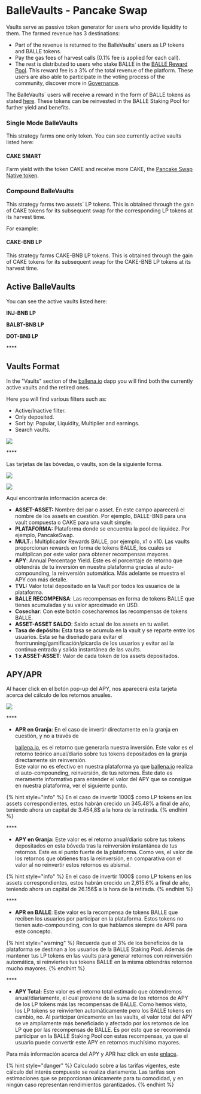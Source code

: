 # BalleVaults - Pancake Swap

Vaults serve as passive token generator for users who provide liquidity to them. The farmed revenue has 3 destinations:

* Part of the revenue is returned to the BalleVaults´ users as LP tokens and BALLE tokens.
* Pay the gas fees of harvest calls \(0.1% fee is applied for each call\).
* The rest is distributed to users who stake BALLE in the [BALLE Reward Pool](balle-staking-pool.md). This reward fee is a 3% of the total revenue of the platform. These users are also able to participate in the voting process of the community, discover more in [Governance](../governance.md).



The BalleVaults´ users will receive a reward in the form of BALLE tokens as stated [here](../tokenomics.md#platform-users-distribution-yield-optimizer-app). These tokens can be reinvested in the BALLE Staking Pool for further yield and benefits.



### Single Mode BalleVaults

This strategy farms one only token. You can see currently active vaults listed here:

#### CAKE SMART

Farm yield with the token CAKE and receive more CAKE, the [Pancake Swap Native token](https://exchange.pancakeswap.finance/#/swap).



### Compound BalleVaults

This strategy farms two assets´ LP tokens. This is obtained through the gain of CAKE tokens for its subsequent swap for the corresponding LP tokens at its harvest time.

For example:

#### CAKE-BNB LP

This strategy farms CAKE-BNB LP tokens. This is obtained through the gain of CAKE tokens for its subsequent swap for the CAKE-BNB LP tokens at its harvest time.



## Active BalleVaults

You can see the active vaults listed here:

**INJ-BNB LP**

**BALBT-BNB LP**

**DOT-BNB LP**

\*\*\*\*

## Vaults Format

In the "Vaults" section of the [ballena.io](https://ballena.io/) dapp you will find both the currently active vaults and the retired ones.

Here you will find various filters such as: 

* Active/Inactive filter.
* Only deposited. 
* Sort by: Popular, Liquidity, Multiplier and earnings. 
* Search vaults.



![](../../.gitbook/assets/image%20%2827%29.png)

\*\*\*\*

Las tarjetas de las bóvedas, o vaults, son de la siguiente forma. 



![](../../.gitbook/assets/image%20%2822%29.png)

![](../../.gitbook/assets/image%20%2821%29.png)



Aquí encontrarás información acerca de:

* **ASSET-ASSET:** Nombre del par o asset. En este campo aparecerá el nombre de los assets en cuestión. Por ejemplo, BALLE-BNB para una vault compuesta o CAKE para una vault simple.
* **PLATAFORMA:** Plataforma donde se encuentra la pool de liquidez. Por ejemplo, PancakeSwap.
* **MULT.:** Multiplicador Rewards BALLE, por ejemplo, x1 o x10. Las vaults proporcionan rewards en forma de tokens BALLE, los cuales se multiplican por este valor para obtener recompensas mayores. 
* **APY**: Annual Percentage Yield. Este es el porcentaje de retorno que obtendrás de tu inversión en nuestra plataforma gracias al auto-compounding, la reinversión automática. Más adelante se muestra el APY con más detalle.
* **TVL:** Valor total depositado en la Vault por todos los usuarios de la plataforma.
* **BALLE RECOMPENSA**: Las recompensas en forma de tokens BALLE que tienes acumuladas y su valor aproximado en USD.
* **Cosechar**: Con este botón cosecharemos las recompensas de tokens BALLE.
* **ASSET-ASSET SALDO**: Saldo actual de los assets en tu wallet.
* **Tasa de depósito:** Esta tasa se acumula en la vault y se reparte entre los usuarios. Esta se ha diseñado para evitar el frontrunning/gamificación/picardía de los usuarios y evitar así la continua entrada y salida instantánea de las vaults.
* **1 x ASSET-ASSET**: Valor de cada token de los assets depositados.

## APY/APR

Al hacer click en el botón pop-up del APY, nos aparecerá esta tarjeta acerca del cálculo de los retornos anuales.

![](../../.gitbook/assets/image%20%2828%29.png)

\*\*\*\*

* **APR en Granja**: En el caso de invertir directamente en la granja en cuestión, y no a través de 

  [ballena.io](https://ballena.io/), es el retorno que generaría nuestra inversión. Este valor es el retorno teórico anual/diario sobre tus tokens depositados en la granja directamente sin reinversión.   
  Este valor no es efectivo en nuestra plataforma ya que [ballena.io](https://ballena.io/) realiza el auto-compounding, reinversión, de tus retornos. Este dato es meramente informativo para entender el valor del APY que se consigue en nuestra plataforma, ver el siguiente punto.

{% hint style="info" %}
En el caso de invertir 1000$ como LP tokens en los assets correspondientes, estos habrán crecido un 345.48% a final de año, teniendo ahora un capital de 3.454,8$ a la hora de la retirada.
{% endhint %}

\*\*\*\*

* **APY en Granja:** Este valor es el retorno anual/diario sobre tus tokens depositados en esta bóveda tras la reinversión instantánea de tus retornos. Este es el punto fuerte de la plataforma. Como ves, el valor de los retornos que obtienes tras la reinversión, en comparativa con el valor al no reinvertir estos retornos es abismal. 

{% hint style="info" %}
En el caso de invertir 1000$ como LP tokens en los assets correspondientes, estos habrán crecido un 2,615.6% a final de año, teniendo ahora un capital de 26.156$ a la hora de la retirada.
{% endhint %}

\*\*\*\*

* **APR en BALLE**: Este valor es la recompensa de tokens BALLE que reciben los usuarios por participar en la plataforma. Estos tokens no tienen auto-compounding, con lo que hablamos siempre de APR para este concepto. 

{% hint style="warning" %}
Recuerda que el 3% de los beneficios de la plataforma se destinan a los usuarios de la BALLE Staking Pool. Además de mantener tus LP tokens en las vaults para generar retornos con reinversión automática, si reinviertes tus tokens BALLE en la misma obtendrás retornos mucho mayores.
{% endhint %}

\*\*\*\*

* **APY Total:** Este valor es el retorno total estimado que obtendremos anual/diariamente, el cual proviene de la suma de los retornos de APY de los LP tokens más las recompensas de BALLE. Como hemos visto, los LP tokens se reinvierten automáticamente pero los BALLE tokens en cambio, no.  Al participar únicamente en las vaults, el valor total del APY se ve ampliamente más beneficiado y afectado por los retornos de los LP que por las recompensas de BALLE. Es por esto que se recomienda participar en la BALLE Staking Pool con estas recompensas, ya que el usuario puede convertir este APY en retornos muchísimo mayores.



Para más información acerca del APY y APR haz click en este [enlace](../../tools-for-the-user/faq.md#4-apr-apy).

{% hint style="danger" %}
Calculado sobre a las tarifas vigentes, este cálculo del interés compuesto se realiza diariamente. Las tarifas son estimaciones que se proporcionan únicamente para tu comodidad, y en ningún caso representan rendimientos garantizados.
{% endhint %}







